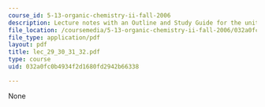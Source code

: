 ```yaml
---
course_id: 5-13-organic-chemistry-ii-fall-2006
description: Lecture notes with an Outline and Study Guide for the unit on Carbocations.
file_location: /coursemedia/5-13-organic-chemistry-ii-fall-2006/032a0fc0b4934f2d1680fd2942b66338_lec_29_30_31_32.pdf
file_type: application/pdf
layout: pdf
title: lec_29_30_31_32.pdf
type: course
uid: 032a0fc0b4934f2d1680fd2942b66338

---
```

None